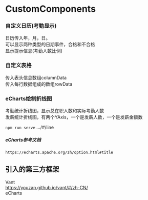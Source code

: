 # CustomComponents
### 自定义日历(考勤显示)
日历传入年，月，日。  
可以显示两种类型的日期事件，合格和不合格  
显示提示信息(考勤人数比例)

### 自定义表格
传入表头信息数组columnData  
传入每行数据组成的数组rowData
### eCharts绘制折线图

考勤统计折线图，显示总在职人数和实际考勤人数  
发薪统计折线图，有两个YAxis，一个是发薪人数，一个是发薪金额数  

`npm run serve` .../#/line
##### eCharts参考文档
`https://echarts.apache.org/zh/option.html#title`

## 引入的第三方框架
Vant  
https://youzan.github.io/vant/#/zh-CN/  
eCharts

